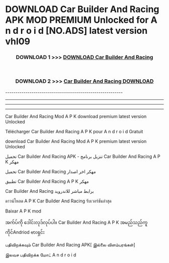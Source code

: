 # DOWNLOAD Car Builder And Racing  APK MOD PREMIUM Unlocked for A n d r o i d [NO.ADS] latest version vhl09 



<div align="center">

<h3>DOWNLOAD 1 >>> <a href="https://getmod2.web.app/?judul=Car Builder And Racing ">DOWNLOAD Car Builder And Racing </a></h3><br>

<h3>DOWNLOAD 2 >>> <a href="https://getmod2.web.app/?judul=Car Builder And Racing ">Car Builder And Racing  DOWNLOAD </a></h3>

</div>
----------------------------------------------------------

----------------------------------------------------------

----------------------------------------------------------

----------------------------------------------------------

Car Builder And Racing  Mod A P K download premium latest version Unlocked

Télécharger Car Builder And Racing  A P K pour A n d r o i d Gratuit

download Car Builder And Racing  Mod A P K premium latest version Unlocked

تحميل Car Builder And Racing  APK - تنزيل برنامج Car Builder And Racing  A P K مهكر

تحميل Car Builder And Racing  مهكر اخر اصدار

تطبيق Car Builder And Racing  A P K مهكر

Car Builder And Racing  برابط مباشر للاندرويد

ดาวน์โหลด A P K Car Builder And Racing  รับเวอร์ชันล่าสุด

Baixar A P K mod

အက်ပ်ကို ဒေါင်းလုဒ်လုပ်ပါ။ Car Builder And Racing  A P K အမည်သည်ကူကိုင်Andriod ဗားရှင်း

பதிவிறக்கவும் Car Builder And Racing  APK[ இல்லை விளம்பரங்கள்] 
 
இலவச பதிவிறக்க மோட் A n d r o i d



